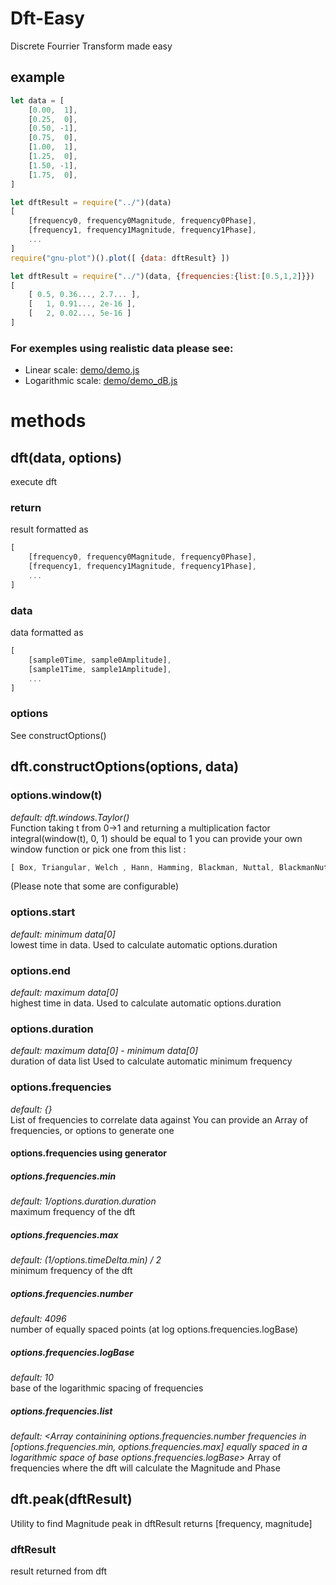 Dft-Easy
===============================================
Discrete Fourrier Transform made easy

## example
```js
let data = [
	[0.00,  1],
	[0.25,  0],
	[0.50, -1],
	[0.75,  0],
	[1.00,  1],
	[1.25,  0],
	[1.50, -1],
	[1.75,  0],
]
```
```js
let dftResult = require("../")(data)
[
	[frequency0, frequency0Magnitude, frequency0Phase],
	[frequency1, frequency1Magnitude, frequency1Phase],
	...
]
require("gnu-plot")().plot([ {data: dftResult} ])
```
```js
let dftResult = require("../")(data, {frequencies:{list:[0.5,1,2]}})
[
	[ 0.5, 0.36..., 2.7... ],
	[   1, 0.91..., 2e-16 ],
	[   2, 0.02..., 5e-16 ]
]
```
### For exemples using realistic data please see:  
 - Linear scale: [demo/demo.js](demo/demo.js)  
 - Logarithmic scale: [demo/demo_dB.js](demo/demo_dB.js)  

# methods

## dft(data, options)
execute dft

### return
result formatted as 
```js
[
	[frequency0, frequency0Magnitude, frequency0Phase],
	[frequency1, frequency1Magnitude, frequency1Phase],
	...
]
```

### data
data formatted as 
```js
[
	[sample0Time, sample0Amplitude],
	[sample1Time, sample1Amplitude],
	...
]
```

### options
See constructOptions()

## dft.constructOptions(options, data)

### options.window(t)
*default: dft.windows.Taylor()*  
Function taking t from 0->1 and returning a multiplication factor 
integral(window(t), 0, 1) should be equal to 1 
you can provide your own window function or pick one from this list : 
```js
[ Box, Triangular, Welch , Hann, Hamming, Blackman, Nuttal, BlackmanNuttal, BlackmanHarris, FlatTop , Taylor , Tukey ]
```
(Please note that some are configurable)

### options.start
*default: minimum data[0]*  
lowest time in data. 
Used to calculate automatic options.duration 

### options.end
*default: maximum data[0]*  
highest time in data. 
Used to calculate automatic options.duration 

### options.duration
*default: maximum data[0] - minimum data[0]*  
duration of data list 
Used to calculate automatic minimum frequency 

### options.frequencies 
*default: {}*  
List of frequencies to correlate data against 
You can provide an Array of frequencies, or options to generate one 

#### options.frequencies using generator  

##### options.frequencies.min
*default: 1/options.duration.duration*  
maximum frequency of the dft 

##### options.frequencies.max 
*default: (1/options.timeDelta.min) / 2*  
minimum frequency of the dft 

##### options.frequencies.number 
*default: 4096*  
number of equally spaced points (at log options.frequencies.logBase) 

##### options.frequencies.logBase
*default: 10*  
base of the logarithmic spacing of frequencies 

##### options.frequencies.list
*default: <Array containining options.frequencies.number frequencies in [options.frequencies.min, options.frequencies.max] equally spaced in a logarithmic space of base options.frequencies.logBase>* 
Array of frequencies where the dft will calculate the Magnitude and Phase

## dft.peak(dftResult)
Utility to find Magnitude peak in dftResult 
returns [frequency, magnitude] 

### dftResult
result returned from dft

